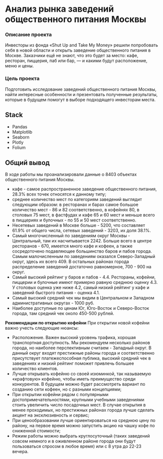 # Анализ рынка заведений общественного питания Москвы
### Описание проекта
Инвесторы из фонда «Shut Up and Take My Money» решили попробовать себя в новой области и открыть заведение общественного питания в Москве. Заказчики ещё не знают, что это будет за место: кафе, ресторан, пиццерия, паб или бар, — и какими будут расположение, меню и цены.
### Цель проекта
Подготовить исследование заведений общественного питания Москвы, найти интересные особенности и презентовать полученные результаты, которые в будущем помогут в выборе подходящего инвесторам места.
## Stack
- Pandas
- Matplotlib
- Seaborn
- Plotly
- Folium
## Общий вывод
В ходе работы мы проанализировали данные о 8403 объектах общественного питания Москвы.
- кафе - самое распространенное заведение общественного питания, 28.3% всех точек относятся к данному типу;
- среднее количество мест по категориям заведений выглядит следующим образом: в ресторанах и барах самое большое количество мест - 86 и 82 соответственно, в кофейнях 80, в столовых 75 мест, в фастфудах и кафе 65 и 60 мест и меньше всего в пиццериях и булочных - по 55 и 50 мест соответственно.
- Несетевых заведений в Москве больше - 5200, что составляет 61.9% от общего числа, сетевых заведений - 3203, их доля 38.1%.
- Самый многочисленный по заведениям округ Москвы - Центральный, там их насчитывается 2242. Больше всего в центре ресторанов - 670, имеется много кафе и кофеен, а также сосредоточено подавляющее большинство баров и пабов города. Самым малочисленным по заведениям оказался Северо-Западный округ, здесь их всего 409. В остальных районах города распределение заведений достаточно равномерное, 700 - 900 на округ.
- Самый высокий рейтинг у баров и пабов - 4.4. Рестораны, кофейни, пиццерии и булочные имеют примерно равную среднюю оценку 4.3. У столовых оценка уже ниже  4.2, самый низкий рейтинг у кафе и заведений быстрого питания - оценка 4.1.
- Самый высокий средний чек мы видим в Центральном и Западном административных округах - 1000 руб.
- Наиболее доступные по ценам Юг, Юго-Восток и Северо-Восток города, там средний чек около 450-500 рублей.

**Рекомендации по открытию кофейни**
При открытии новой кофейни важно учесть следующие нюансы:
- Расположение. Важен высокий уровень трафика, хорошая транспортная доступность. Мы рекомендуем
несколько районов города, но наиболее перспективным считаем - Западный округ. В данный округ
входят престижные районы города и соответственно присутствует платежеспособная публика, высокий
средний чек в заведениях и низкий рейтинг поможет привлечь большее количество клиентов.
- Лучше открывать кофейню со своей изюминкой, так называемую «крафтовую» кофейню, чтобы иметь
преимущество среди конкурентов. В будущем можно будет рассмотреть вариант по созданию сети
кофеен, но с разными концепциями;
- При открытии кофейни рядом с популярными достопримечательностями, крупными учебными
заведениями стоить увеличить число посадочных мест. В случае открытия в менее проходимых, но
престижных районах города лучше сделать акцент на эксклюзивность и сервис;
- При ценообразовании лучше ориентироваться на среднюю цену по району, на первое время можно
запустить акцию на чашку кофе по сниженной стоимости;
- Режим работы можно выбрать круглосуточный (таких заведений совсем немного и в оживленном
районе города они будут пользоваться спросом в любое время) или с 8 утра до 22-23 вечера.
